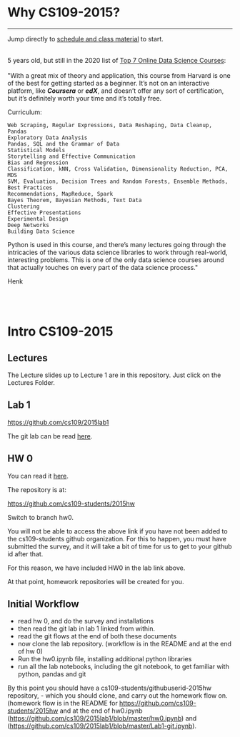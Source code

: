 # Why CS109-2015?
---
Jump directly to [schedule and class material](Schedule.md) to start.<br><br>

5 years old, but still in the 2020 list of [Top 7 Online Data Science Courses](https://www.learndatasci.com/best-data-science-online-courses/):<br><br>
"With a great mix of theory and application, this course from Harvard is one of the best for getting started as a beginner. It’s not on an interactive platform, like ***Coursera*** or ***edX***, and doesn’t offer any sort of certification, but it’s definitely worth your time and it’s totally free.

Curriculum:

    Web Scraping, Regular Expressions, Data Reshaping, Data Cleanup, Pandas
    Exploratory Data Analysis
    Pandas, SQL and the Grammar of Data
    Statistical Models
    Storytelling and Effective Communication
    Bias and Regression
    Classification, kNN, Cross Validation, Dimensionality Reduction, PCA, MDS
    SVM, Evaluation, Decision Trees and Random Forests, Ensemble Methods, Best Practices
    Recommendations, MapReduce, Spark
    Bayes Theorem, Bayesian Methods, Text Data
    Clustering
    Effective Presentations
    Experimental Design
    Deep Networks
    Building Data Science

Python is used in this course, and there’s many lectures going through the intricacies of the various data science libraries to work through real-world, interesting problems. This is one of the only data science courses around that actually touches on every part of the data science process."

Henk



<br><br>
# Intro CS109-2015

## Lectures

The Lecture slides up to Lecture 1 are in this repository. Just click on the Lectures Folder.

## Lab 1

https://github.com/cs109/2015lab1

The git lab can be read [here](https://github.com/cs109/2015lab1/blob/master/Lab1-git.ipynb).

## HW 0

You can read it [here](https://github.com/cs109/2015lab1/blob/master/hw0.ipynb).

The repository is at:

https://github.com/cs109-students/2015hw

Switch to branch hw0.

You will not be able to access the above link if you have not been added to the cs109-students github organization. For this to happen, you must have submitted the survey, and it will take a bit of time for us to get to your github id after that.

For this reason, we have included HW0 in the lab link above.

At that point, homework repositories will be created for you.

## Initial Workflow

- read hw 0, and do the survey and installations
- then read the git lab in lab 1 linked from within.
- read the git flows at the end of both these documents
- now clone the lab repository. (workflow is in the README and at the end of hw 0)
- Run the hw0.ipynb file, installing additional python libraries
- run all the lab notebooks, including the git notebook, to get familiar with python, pandas and git

By this point you should have a cs109-students/githubuserid-2015hw repository, - which you should clone, and carry out the homework flow on. (homework flow is in the README for https://github.com/cs109-students/2015hw and at the end of hw0.ipynb (https://github.com/cs109/2015lab1/blob/master/hw0.ipynb) and (https://github.com/cs109/2015lab1/blob/master/Lab1-git.ipynb).

```python

```
